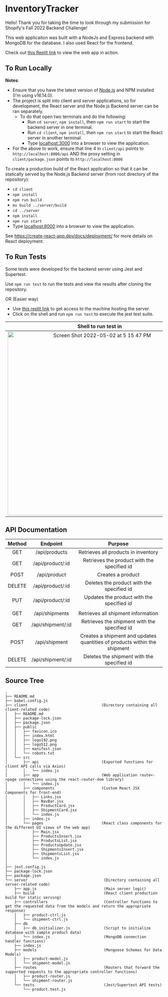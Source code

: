 # InventoryTracker

Hello! Thank you for taking the time to look through my submission for Shopify's Fall 2022 Backend Challenge!

This web applicaiton was built with a NodeJs and Express backend with MongoDB for the database. I also used React for the frontend.

Check out [this Replit link](https://25f9ce7e-58ed-462c-ac6d-0d4bc9040465.id.repl.co) to view the web app in action.

## To Run Locally

**Notes**: 
- Ensure that you have the latest version of [Node.js](https://nodejs.org/en/download/) and NPM installed (I'm using v16.14.0).
- The project is split into client and server applications, so for development, the React server and the Node.js Backend server can be ran separately.
  - To do that open two terminals and do the following:
    - Run `cd server`, `npm install`, then `npm run start` to start the backend server in one terminal. 
    - Run `cd client`, `npm install`, then `npm run start` to start the React server in another terminal. 
    - Type [localhost:3000](http://localhost:3000/) into a browser to view the application.
 - For the above to work, ensure that line 4 in `client/api` points to `http://localhost:8000/api` AND the proxy setting in `client/package.json` points to `http://localhost:8000`


To create a production build of the React application so that it can be statically served by the Node.js Backend server (from root directory of the repository):
  - `cd client`
  - `npm install`
  - `npm run build`
  - `mv build ../server/build`
  - `cd ../server`
  - `npm install`
  - `npm run start`
  - Type [localhost:8000](http://localhost:8000/) into a browser to view the application.
 
See https://create-react-app.dev/docs/deployment/ for more details on React deployment.

## To Run Tests

Some tests were developed for the backend server using Jest and Supertest.

Use `npm run test` to run the tests and view the results after cloning the repository.

OR (Easier way)

- Use [this replit link](https://replit.com/join/ortomulerk-safahowaid) to get access to the machine hosting the server. 
- Click on the shell and run `npm run test` to execute the jest test suite.

| Shell to run test in |     Sample Test Run      |
| :----: | :---------------: | 
|  <img width="588" alt="Screen Shot 2022-05-02 at 5 15 47 PM" src="https://user-images.githubusercontent.com/58123610/166329032-7383f46a-a09e-413d-864b-20429d24b393.png">   |   <img width="588" alt="Screen Shot 2022-05-02 at 5 16 35 PM" src="https://user-images.githubusercontent.com/58123610/166329147-b97502f0-f5de-4d77-a443-d711c8540a36.png">  |



## API Documentation

| Method |     Endpoint      |                                  Purpose                                  |
| :----: | :---------------: | :-----------------------------------------------------------------------: |
|  GET   |   /api/products   |                    Retrieves all products in inventory                    |
|  GET   | /api/product/:id  |                Retrieves the product with the specified id                |
|  POST  |   /api/product    |                             Creates a product                             |
| DELETE | /api/product/:id  |                 Deletes the product with the specified id                 |
|  PUT   | /api/product/:id  |                 Updates the product with the specified id                 |
|        |                   |                                                                           |
|  GET   |  /api/shipments   |                    Retrieves all shipment information                     |
|  GET   | /api/shipment/:id |               Retrieves the shipment with the specified id                |
|  POST  |   /api/shipment   | Creates a shipment and updates quantities of products within the shipment |
| DELETE | /api/shipment/:id |                Deletes the shipment with the specified id                 |


## Source Tree
```
.
├── README.md
├── babel.config.js
├── client                                 (Directory containing all client-related code)
│   ├── README.md
│   ├── package-lock.json
│   ├── package.json
│   ├── public
│   │   ├── favicon.ico
│   │   ├── index.html
│   │   ├── logo192.png
│   │   ├── logo512.png
│   │   ├── manifest.json
│   │   └── robots.txt
│   └── src
│       ├── api                            (Exported functions for client API calls via Axios)
│       │   └── index.js
│       ├── app                            (Web application route<->page connections using the react-router-dom library)
│       │   └── index.js
│       ├── components                     (Custom React JSX Components for front-end)
│       │   ├── Links.jsx
│       │   ├── NavBar.jsx
│       │   ├── ProductCard.jsx
│       │   ├── ShipmentCard.jsx
│       │   └── index.js
│       ├── index.js
│       └── pages                          (React class components for the different UI views of the web app)
│           ├── Main.jsx
│           ├── ProductsInsert.jsx
│           ├── ProductsList.jsx
│           ├── ProductsUpdate.jsx
│           ├── ShipmentsInsert.jsx
│           ├── ShipmentsList.jsx
│           └── index.js
│
├── jest.config.js
├── package-lock.json
├── package.json
└── server                                  (Directory containing all server-related code)
    ├── app.js                              (Main server logic)
    ├── build                               (React client production build for static serving)
    ├── controllers                         (Controller functions to get the requested data from the models and return the appropriate response)
    │   ├── product-ctrl.js
    │   └── shipment-ctrl.js
    ├── db
    │   ├── db_initializer.js               (Script to initialize database with sample product data)
    │   └── index.js                        (MongoDB connection handler functions)
    ├── index.js  
    ├── models                              (Mongoose Schemas for Data Models)
    │   ├── product-model.js
    │   └── shipment-model.js
    ├── routes                              (Routers that forward the supported requests to the appropriate controller functions)
    │   ├── product-router.js
    │   └── shipment-router.js
    └── tests                               (Jest/Supertest API tests)
        └── product.test.js
```
